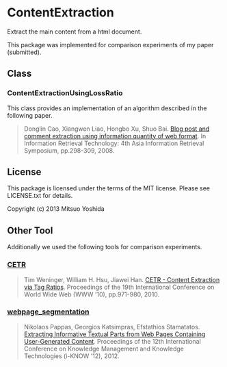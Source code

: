 # ContentExtraction

Extract the main content from a html document.

This package was implemented for comparison experiments of my paper (submitted).

## Class

### ContentExtractionUsingLossRatio

This class provides an implementation of an algorithm described in the following paper.

> Donglin Cao, Xiangwen Liao, Hongbo Xu, Shuo Bai.
> [Blog post and comment extraction using information quantity of web format](http://dx.doi.org/10.1007/978-3-540-68636-1_29).
> In Information Retrieval Technology: 4th Asia Information Retrieval Symposium, pp.298-309, 2008.

## License

This package is licensed under the terms of the MIT license.
Please see LICENSE.txt for details.

Copyright (c) 2013 Mitsuo Yoshida

## Other Tool

Additionally we used the following tools for comparison experiments.

### [CETR](http://www3.nd.edu/~tweninge/cetr/)

> Tim Weninger, William H. Hsu, Jiawei Han.
> [CETR - Content Extraction via Tag Ratios](http://dx.doi.org/10.1145/1772690.1772789).
> Proceedings of the 19th International Conference on World Wide Web (WWW '10), pp.971-980, 2010.

### [webpage_segmentation](https://github.com/nik0spapp/webpage_segmentation)

> Nikolaos Pappas, Georgios Katsimpras, Efstathios Stamatatos.
> [Extracting Informative Textual Parts from Web Pages Containing User-Generated Content](http://dx.doi.org/10.1145/2362456.2362462).
> Proceedings of the 12th International Conference on Knowledge Management and Knowledge Technologies (i-KNOW '12), 2012.

